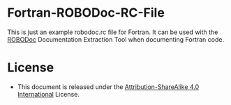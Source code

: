 # Fortran-ROBODoc-RC-File

This is just an example robodoc.rc file for Fortran. It can be used with the [ROBODoc](https://github.com/gumpu/ROBODoc) Documentation Extraction Tool when documenting Fortran code. 

# License

* This document is released under the [Attribution-ShareAlike 4.0 International](http://creativecommons.org/licenses/by-sa/4.0/) License.